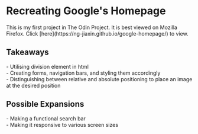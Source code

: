 <h1>Recreating Google's Homepage</h1>
This is my first project in The Odin Project. It is best viewed on Mozilla Firefox. Click [here](https://ng-jiaxin.github.io/google-homepage/) to view.

<h2>Takeaways</h2>
- Utilising division element in html<br/>
- Creating forms, navigation bars, and styling them accordingly<br/>
- Distinguishing between relative and absolute positioning to place an image at the desired position<br/>

<h2>Possible Expansions</h2>
- Making a functional search bar<br/>
- Making it responsive to various screen sizes<br/>

